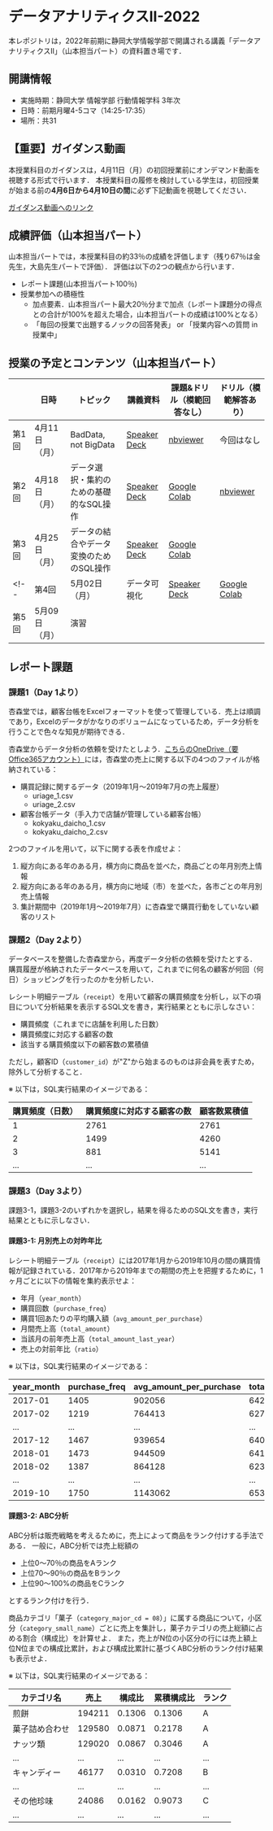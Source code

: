 # データアナリティクスII-2022
本レポジトリは，2022年前期に静岡大学情報学部で開講される講義「データアナリティクスII」（山本担当パート）の資料置き場です．


## 開講情報
* 実施時期：静岡大学 情報学部 行動情報学科 3年次
* 日時：前期月曜4-5コマ（14:25-17:35）
* 場所：共31


## 【重要】ガイダンス動画
本授業科目のガイダンスは，4月11日（月）の初回授業前にオンデマンド動画を視聴する形式で行います．
本授業科目の履修を検討している学生は，初回授業が始まる前の**4月6日から4月10日の間**に必ず下記動画を視聴してください．

[ガイダンス動画へのリンク](https://www.youtube.com/watch?v=gKUFHUq8bvo)


## 成績評価（山本担当パート）
山本担当パートでは，本授業科目の約33％の成績を評価します（残り67％は金先生，大島先生パートで評価）．
評価は以下の2つの観点から行います．
* レポート課題(山本担当パート100％)
* 授業参加への積極性
	* 加点要素．山本担当パート最大20％分まで加点（レポート課題分の得点との合計が100%を超えた場合，山本担当パートの成績は100%となる）
	* 「毎回の授業で出題するノックの回答発表」 or 「授業内容への質問 in 授業中」


## 授業の予定とコンテンツ（山本担当パート）
| |  日時  | トピック | 講義資料 | 課題&ドリル（模範回答なし） | ドリル（模範解答あり） |
| ---- | ---- | ---- | ---- | ---- | ---- |
| 第1回 | 4月11日（月） | BadData, not BigData | [Speaker Deck](https://speakerdeck.com/trycycle/2022nian-du-tetaanariteikusuii-di-1hui-20220411) | [nbviewer](https://nbviewer.org/github/hontolab-courses/data-analytics-2022/blob/main/notebook/day-01.ipynb) |  今回はなし |
| 第2回 | 4月18日（月） | データ選択・集約のための基礎的なSQL操作 | [Speaker Deck](https://speakerdeck.com/trycycle/2022nian-du-tetaanariteikusuii-di-2hui-20220418) | [Google Colab](https://colab.research.google.com/github/hontolab-courses/data-analytics-2022/blob/main/notebook/day-02.ipynb) | [nbviewer](https://nbviewer.org/github/hontolab-courses/data-analytics-2022/blob/main/notebook/answer/day-02.ipynb) |
| 第3回 | 4月25日（月） | データの結合やデータ変換のためのSQL操作 | [Speaker Deck](https://speakerdeck.com/trycycle/2022nian-du-detaanariteikusuii-di-3hui-20220425) | [Google Colab](https://colab.research.google.com/github/hontolab-courses/data-analytics-2022/blob/main/notebook/day-03.ipynb) |  |
<!-- | 第4回 | 5月02日（月） | データ可視化 | [Speaker Deck](https://speakerdeck.com/trycycle/2022nian-du-detaanariteikusuii-di-4hui-20220502) | [Google Colab](https://colab.research.google.com/github/hontolab-courses/data-analytics-2022/blob/main/notebook/day-04.ipynb)  |  |
| 第5回 | 5月09日（月） | 演習 |  |  |  | -->


## レポート課題
### 課題1（Day 1より）
杏森堂では，顧客台帳をExcelフォーマットを使って管理している．売上は順調であり，Excelのデータがかなりのボリュームになっているため，データ分析を行うことで色々な知見が期待できる．

杏森堂からデータ分析の依頼を受けたとしよう．[こちらのOneDrive（要Office365アカウント）](https://scii-my.sharepoint.com/:f:/g/personal/yusuke_yamamoto_cii_shizuoka_ac_jp/Egffkcr-VBRDrMpGG-4uc1UB2jv9B7Uh9omCkUmc-RUigA?e=2fgjQh)には，杏森堂の売上に関する以下の4つのファイルが格納されている：
* 購買記録に関するデータ（2019年1月〜2019年7月の売上履歴）
    * uriage_1.csv
    * uriage_2.csv
* 顧客台帳データ（手入力で店舗が管理している顧客台帳）
    * kokyaku_daicho_1.csv
    * kokyaku_daicho_2.csv

2つのファイルを用いて，以下に関する表を作成せよ：
1. 縦方向にある年のある月，横方向に商品を並べた，商品ごとの年月別売上情報
2. 縦方向にある年のある月，横方向に地域（市）を並べた，各市ごとの年月別売上情報
3. 集計期間中（2019年1月〜2019年7月）に杏森堂で購買行動をしていない顧客のリスト


### 課題2（Day 2より）
データベースを整備した杏森堂から，再度データ分析の依頼を受けたとする．
購買履歴が格納されたデータベースを用いて，これまでに何名の顧客が何回（何日）ショッピングを行ったのかを分析したい．

レシート明細テーブル（`receipt`）を用いて顧客の購買頻度を分析し，以下の項目について分析結果を表示するSQL文を書き，実行結果とともに示しなさい：
* 購買頻度（これまでに店舗を利用した日数）
* 購買頻度に対応する顧客の数
* 該当する購買頻度以下の顧客数の累積値

ただし，顧客ID（`customer_id`）が"Z"から始まるのものは非会員を表すため，除外して分析すること．

※ 以下は，SQL実行結果のイメージである：

| 購買頻度（日数） | 購買頻度に対応する顧客の数 | 顧客数累積値 |
| ---- | ---- | ---- |
| 1 | 2761 | 2761 |
| 2 | 1499 | 4260 |
| 3 | 881 | 5141 |
| ... | ... | ... |


### 課題3（Day 3より）
課題3-1，課題3-2のいずれかを選択し，結果を得るためのSQL文を書き，実行結果とともに示しなさい．

#### 課題3-1: 月別売上の対昨年比

レシート明細テーブル（`receipt`）には2017年1月から2019年10月の間の購買情報が記録されている．2017年から2019年までの期間の売上を把握するために，1ヶ月ごとに以下の情報を集約表示せよ：
* 年月（`year_month`）
* 購買回数（`purchase_freq`）
* 購買1回あたりの平均購入額（`avg_amount_per_purchase`）
* 月間売上高（`total_amount`）
* 当該月の前年売上高（`total_amount_last_year`）
* 売上の対前年比（`ratio`）

※ 以下は，SQL実行結果のイメージである：

| year_month | purchase_freq | avg_amount_per_purchase | total_amount | total_amount_last_year | ratio |
| ---- | ---- | ---- | ---- | ---- | ---- |
| 2017-01 | 1405 | 902056 | 642 | NULL | NULL  |
| 2017-02 | 1219 | 764413 | 627 | NULL | NULL  |
| ... | ... | ... | ... | ... | ... |
| 2017-12 | 1467 | 939654 | 640 | NULL | NULL  |
| 2018-01 | 1473 | 944509 | 641 | 902056 | 1.05 |
| 2018-02 | 1387 | 864128 | 623 | 764413 | 1.13 |
| ... | ... | ... | ... | ... | ... |
| 2019-10 | 1750 | 1143062 | 653 | 1069939 | 1.07 |

#### 課題3-2: ABC分析

ABC分析は販売戦略を考えるために，売上によって商品をランク付けする手法である．
一般に，ABC分析では売上総額の
* 上位0〜70％の商品をAランク
* 上位70〜90％の商品をBランク
* 上位90〜100%の商品をCランク

とするランク付けを行う．

商品カテゴリ「菓子（`category_major_cd = 08`）」に属する商品について，小区分（`category_small_name`）ごとに売上を集計し，菓子カテゴリの売上総額に占める割合（構成比）を計算せよ．
また，売上がN位の小区分の行には売上額上位N位までの構成比累計，および構成比累計に基づくABC分析のランク付け結果も表示せよ．

※ 以下は，SQL実行結果のイメージである：

| カテゴリ名 | 売上 | 構成比 | 累積構成比 | ランク |
| ---- | ---- | ---- | ---- | ---- |
| 煎餅 | 194211 | 0.1306 | 0.1306 | A |
| 菓子詰め合わせ | 129580 | 0.0871 | 0.2178 | A |
| ナッツ類 | 129020 | 0.0867 | 0.3046 | A |
| ... | ... | ... | ... | ... |
| キャンディー | 46177 | 0.0310 | 0.7208 | B |
| ... | ... | ... | ... | ... |
| その他珍味 | 24086 | 0.0162 | 0.9073 | C |
| ... | ... | ... | ... | ... |


<!-- ### 課題4
#### 課題4-1
顧客ごとに購買頻度（購買回数）を求め，購買頻度の分布を説明するためのグラフを作成せよ．また，グラフから読み取れることを文章で記述せよ．ただし，顧客ID（`customer_id`）が"Z"から始まるのものは非会員を表すため，除外して分析すること．

なおレポートには，顧客ごとに購買頻度（購買回数）を求めるためのSQL文も付しておくこと（SQL文の実行結果は掲載する必要なし）．

#### 課題4-2
都道府県別に年月別の売上総額を求め，その売上総額の変化を比較するためのグラフを作成せよ．また，グラフから読み取れることを文章で記述せよ．

なおレポートには，都道府県別の年月別売上総額を求めるためのSQL文も付しておくこと（SQL文の実行結果は掲載する必要なし）．

#### 課題4-3
顧客一人あたりの売上総額の分布を，千葉県の店舗ごとに比較するためのグラフを作成せよ．また，グラフから読み取れることを文章で記述せよ．ただし，顧客ID（`customer_id`）が"Z"から始まるのものは非会員を表すため，除外して分析すること．

なおレポートには，店舗ごとにその店舗を利用した各顧客の売上総額を集計するSQL文も付しておくこと（SQL文の実行結果は掲載する必要なし）．


#### 課題4-4
千葉県にある店舗間で顧客が購入する菓子の傾向が異なるかどうかを分析したい．千葉県にある店舗と菓子の中カテゴリ（cateogory_medium_cd）ごとに菓子の購入量（個数）を集計し，購入された菓子の中カテゴリの内訳を店舗間で比較するためのグラフを作成せよ．また，グラフから読み取れることを文章で記述せよ．

なおレポートには，購入量を集計するためのSQL文も付しておくこと（SQL文の実行結果は掲載する必要なし）． -->
